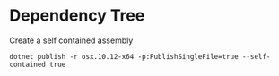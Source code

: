 # Dependency Tree

Create a self contained assembly

`dotnet publish -r osx.10.12-x64 -p:PublishSingleFile=true --self-contained true`
